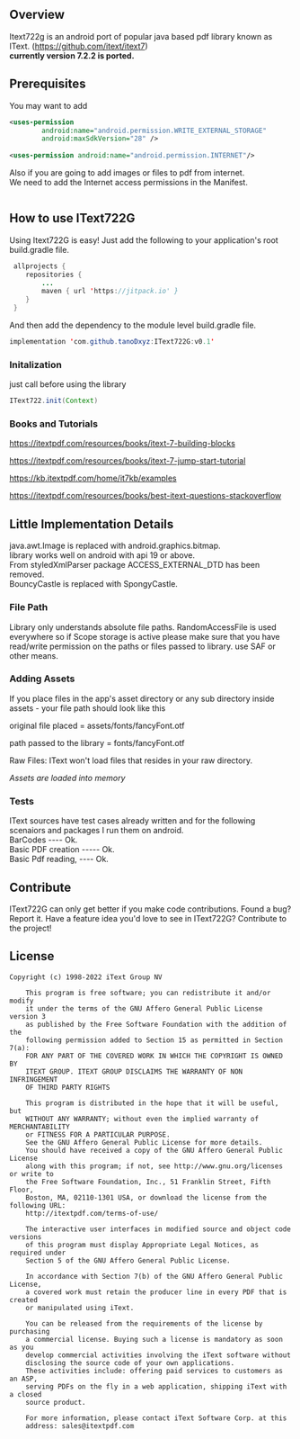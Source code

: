 


Overview
--------

Itext722g is an android port of popular java based pdf library known as IText. (https://github.com/itext/itext7)  
**currently version 7.2.2 is ported.**



Prerequisites
-------------

You may want to add 

```xml
<uses-permission
        android:name="android.permission.WRITE_EXTERNAL_STORAGE"
        android:maxSdkVersion="28" />
        
<uses-permission android:name="android.permission.INTERNET"/>
```
Also if you are going to add images or files to pdf from internet.  
 We need to add the Internet access permissions
in the Manifest.  
```xml
```

How to use IText722G
----------------

Using Itext722G is easy! Just add the following to your application's root build.gradle file.

```java
 allprojects {
    repositories {
        ...
        maven { url 'https://jitpack.io' }
    }
 }
```
And then add the dependency to the module level build.gradle file.
```java
implementation 'com.github.tanoDxyz:IText722G:v0.1'
```

### Initalization
just call before using the library
```java
IText722.init(Context) 
```


### Books and Tutorials 
https://itextpdf.com/resources/books/itext-7-building-blocks

https://itextpdf.com/resources/books/itext-7-jump-start-tutorial

https://kb.itextpdf.com/home/it7kb/examples

https://itextpdf.com/resources/books/best-itext-questions-stackoverflow




Little Implementation Details
------------------
java.awt.Image is replaced with android.graphics.bitmap.  
library  works well on android with api 19 or above.  
From styledXmlParser package ACCESS_EXTERNAL_DTD has been removed.  
BouncyCastle is replaced with SpongyCastle.

### File Path
Library only understands absolute file paths. RandomAccessFile is used everywhere so if Scope storage is active please make sure that you have read/write permission on the paths or files passed to library. use SAF or other means.

### Adding Assets
If you place files in the app's asset directory or any sub directory inside assets - your file path should look like this  

original file placed = assets/fonts/fancyFont.otf

path passed to the library = fonts/fancyFont.otf

Raw Files: IText won't load files that resides in your raw directory.  

*Assets are loaded into memory*


### Tests
IText sources have test cases already written and for the following scenaiors and packages I run them on android.  
BarCodes ---- Ok.  
Basic PDF creation ----- Ok.  
Basic Pdf reading, ---- Ok.



Contribute
----------
IText722G can only get better if you make code contributions. Found a bug? Report it.
Have a feature idea you'd love to see in IText722G? Contribute to the project!

License
-------

```
Copyright (c) 1998-2022 iText Group NV

    This program is free software; you can redistribute it and/or modify
    it under the terms of the GNU Affero General Public License version 3
    as published by the Free Software Foundation with the addition of the
    following permission added to Section 15 as permitted in Section 7(a):
    FOR ANY PART OF THE COVERED WORK IN WHICH THE COPYRIGHT IS OWNED BY
    ITEXT GROUP. ITEXT GROUP DISCLAIMS THE WARRANTY OF NON INFRINGEMENT
    OF THIRD PARTY RIGHTS

    This program is distributed in the hope that it will be useful, but
    WITHOUT ANY WARRANTY; without even the implied warranty of MERCHANTABILITY
    or FITNESS FOR A PARTICULAR PURPOSE.
    See the GNU Affero General Public License for more details.
    You should have received a copy of the GNU Affero General Public License
    along with this program; if not, see http://www.gnu.org/licenses or write to
    the Free Software Foundation, Inc., 51 Franklin Street, Fifth Floor,
    Boston, MA, 02110-1301 USA, or download the license from the following URL:
    http://itextpdf.com/terms-of-use/

    The interactive user interfaces in modified source and object code versions
    of this program must display Appropriate Legal Notices, as required under
    Section 5 of the GNU Affero General Public License.

    In accordance with Section 7(b) of the GNU Affero General Public License,
    a covered work must retain the producer line in every PDF that is created
    or manipulated using iText.

    You can be released from the requirements of the license by purchasing
    a commercial license. Buying such a license is mandatory as soon as you
    develop commercial activities involving the iText software without
    disclosing the source code of your own applications.
    These activities include: offering paid services to customers as an ASP,
    serving PDFs on the fly in a web application, shipping iText with a closed
    source product.

    For more information, please contact iText Software Corp. at this
    address: sales@itextpdf.com
```
